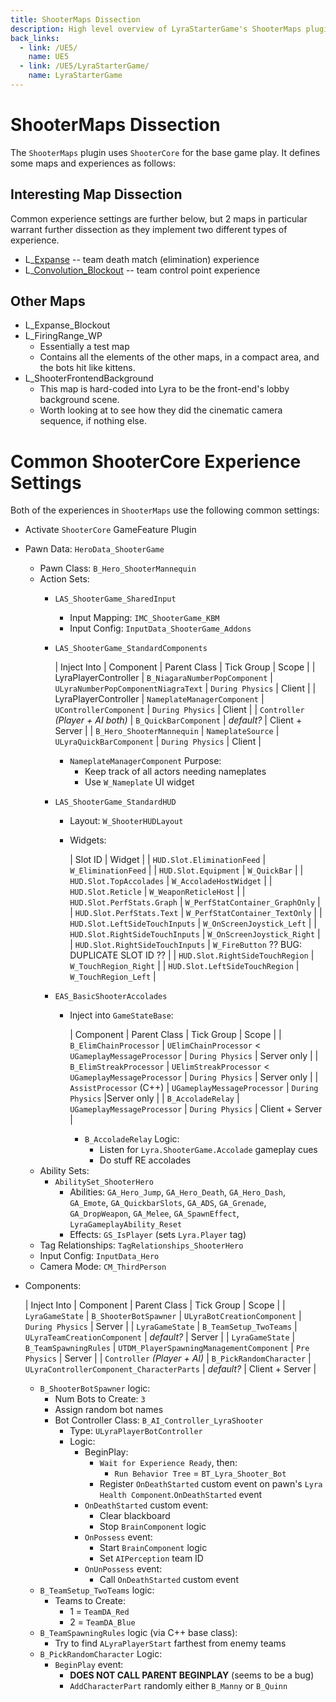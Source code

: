 ```yaml
---
title: ShooterMaps Dissection
description: High level overview of LyraStarterGame's ShooterMaps plugin, settings and blueprints
back_links:
  - link: /UE5/
    name: UE5
  - link: /UE5/LyraStarterGame/
    name: LyraStarterGame
---
```



# ShooterMaps Dissection

The `ShooterMaps` plugin uses `ShooterCore` for the base game play.  It defines some maps and experiences as follows:


## Interesting Map Dissection

Common experience settings are further below, but 2 maps in particular warrant further dissection as they implement two different types of experience.

- L_[Expanse](./Expanse) -- team death match (elimination) experience
- L_[Convolution_Blockout](./Convolution_Blockout) -- team control point experience


## Other Maps

- L_Expanse_Blockout
- L_FiringRange_WP
  - Essentially a test map
  - Contains all the elements of the other maps, in a compact area, and the bots hit like kittens.
- L_ShooterFrontendBackground
  - This map is hard-coded into Lyra to be the front-end's lobby background scene.
  - Worth looking at to see how they did the cinematic camera sequence, if nothing else.


# Common ShooterCore Experience Settings

Both of the experiences in `ShooterMaps` use the following common settings:

  - Activate `ShooterCore` GameFeature Plugin
  - Pawn Data: `HeroData_ShooterGame`
    - Pawn Class: `B_Hero_ShooterMannequin`
    - Action Sets:
      - `LAS_ShooterGame_SharedInput`
        - Input Mapping: `IMC_ShooterGame_KBM`
        - Input Config: `InputData_ShooterGame_Addons`
      - `LAS_ShooterGame_StandardComponents`

        | Inject Into | Component | Parent Class | Tick Group | Scope |
        | LyraPlayerController | `B_NiagaraNumberPopComponent` | `ULyraNumberPopComponentNiagraText` | `During Physics` | Client |
        | LyraPlayerController | `NameplateManagerComponent` | `UControllerComponent` | `During Physics` | Client |
        | `Controller` *(Player + AI both)* | `B_QuickBarComponent` | *default?* | Client + Server |
        | `B_Hero_ShooterMannequin` | `NameplateSource` | `ULyraQuickBarComponent` | `During Physics` | Client |
        - `NameplateManagerComponent` Purpose:
          - Keep track of all actors needing nameplates
          - Use `W_Nameplate` UI widget
      - `LAS_ShooterGame_StandardHUD`
        - Layout: `W_ShooterHUDLayout`
        - Widgets:

          | Slot ID | Widget |
          | `HUD.Slot.EliminationFeed` | `W_EliminationFeed` |
          | `HUD.Slot.Equipment` | `W_QuickBar` |
          | `HUD.Slot.TopAccolades` | `W_AccoladeHostWidget` |
          | `HUD.Slot.Reticle` | `W_WeaponReticleHost` |
          | `HUD.Slot.PerfStats.Graph` | `W_PerfStatContainer_GraphOnly` |
          | `HUD.Slot.PerfStats.Text` | `W_PerfStatContainer_TextOnly` |
          | `HUD.Slot.LeftSideTouchInputs` | `W_OnScreenJoystick_Left` |
          | `HUD.Slot.RightSideTouchInputs` | `W_OnScreenJoystick_Right` |
          | `HUD.Slot.RightSideTouchInputs` | `W_FireButton` <problem>?? BUG: DUPLICATE SLOT ID ??</problem> |
          | `HUD.Slot.RightSideTouchRegion` | `W_TouchRegion_Right` |
          | `HUD.Slot.LeftSideTouchRegion` | `W_TouchRegion_Left` |
      - `EAS_BasicShooterAccolades`
        - Inject into `GameStateBase`:

          | Component | Parent Class | Tick Group | Scope |
          | `B_ElimChainProcessor` | `UElimChainProcessor` < `UGameplayMessageProcessor` | `During Physics` | Server only |
          | `B_ElimStreakProcessor` | `UElimStreakProcessor` < `UGameplayMessageProcessor` | `During Physics` | Server only |
          | `AssistProcessor` (C++) | `UGameplayMessageProcessor` | `During Physics` |Server only |
          | `B_AccoladeRelay` | `UGameplayMessageProcessor` | `During Physics` | Client + Server |

          - `B_AccoladeRelay` Logic:
            - Listen for `Lyra.ShooterGame.Accolade` gameplay cues
            - Do stuff RE accolades
    - Ability Sets:
      - `AbilitySet_ShooterHero`
        - Abilities: `GA_Hero_Jump`, `GA_Hero_Death`, `GA_Hero_Dash`, `GA_Emote`, `GA_QuickbarSlots`, `GA_ADS`, `GA_Grenade`, `GA_DropWeapon`, `GA_Melee`, `GA_SpawnEffect`, `LyraGameplayAbility_Reset`
        - Effects: `GS_IsPlayer` (sets `Lyra.Player` tag)
    - Tag Relationships: `TagRelationships_ShooterHero`
    - Input Config: `InputData_Hero`
    - Camera Mode: `CM_ThirdPerson`
  - Components:

    | Inject Into | Component | Parent Class | Tick Group | Scope |
    | `LyraGameState` | `B_ShooterBotSpawner` | `ULyraBotCreationComponent` | `During Physics` | Server |
    | `LyraGameState` | `B_TeamSetup_TwoTeams` | `ULyraTeamCreationComponent` | *default?* | Server |
    | `LyraGameState` | `B_TeamSpawningRules` | `UTDM_PlayerSpawningManagementComponent` | `Pre Physics` | Server |
    | `Controller` *(Player + AI)* | `B_PickRandomCharacter` | `ULyraControllerComponent_CharacterParts` | *default?* | Client + Server |
    - `B_ShooterBotSpawner` logic:
      - Num Bots to Create: `3`
      - Assign random bot names
      - Bot Controller Class: `B_AI_Controller_LyraShooter`
        - Type: `ULyraPlayerBotController`
        - Logic:
          - BeginPlay:
            - `Wait for Experience Ready`, then:
              - `Run Behavior Tree` = `BT_Lyra_Shooter_Bot`
            - Register `OnDeathStarted` custom event on pawn's `Lyra Health Component`.`OnDeathStarted` event
          - `OnDeathStarted` custom event:
            - Clear blackboard
            - Stop `BrainComponent` logic
          - `OnPossess` event:
            - Start `BrainComponent` logic
            - Set `AIPerception` team ID
          - `OnUnPossess` event:
            - Call `OnDeathStarted` custom event
    - `B_TeamSetup_TwoTeams` logic:
      - Teams to Create:
        - 1 = `TeamDA_Red`
        - 2 = `TeamDA_Blue`
    - `B_TeamSpawningRules` logic (via C++ base class):
      - Try to find `ALyraPlayerStart` farthest from enemy teams
    - `B_PickRandomCharacter` Logic:
      - `BeginPlay` event:
        - **DOES NOT CALL PARENT BEGINPLAY** (seems to be a bug)
        - `AddCharacterPart` randomly either `B_Manny` or `B_Quinn`
